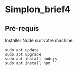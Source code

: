 # Simplon_brief4
## Pré-requis
Installer Node sur votre machine

```node --version # pour voir si node est installé, si non exécuter les commandes suivantes
sudo apt update
sudo apt upgrade
sudo apt install nodejs
sudo apt install npm ```
    